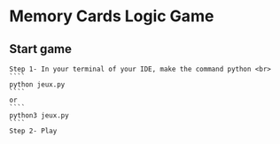 <h1> Memory Cards Logic Game</h1>

 ## Start game
    Step 1- In your terminal of your IDE, make the command python <br>
    ````
    python jeux.py
    ````
    or
    ````
    python3 jeux.py
    ````
    Step 2- Play 


